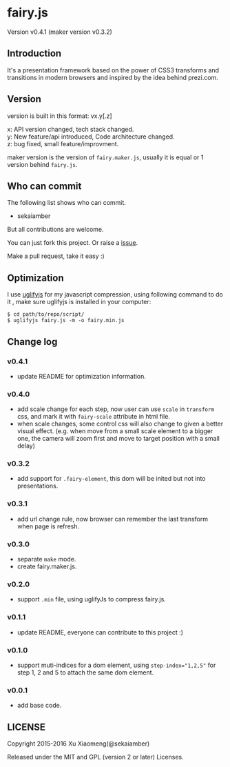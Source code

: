 # fairy.js

Version v0.4.1 (maker version v0.3.2)

## Introduction

It's a presentation framework based on the power of CSS3 transforms and transitions in modern browsers and inspired by the idea behind prezi.com.

## Version

version is built in this format: vx.y[.z]  
  
x: API version changed, tech stack changed.  
y: New feature/api introduced, Code architecture changed.  
z: bug fixed, small feature/improvment.

maker version is the version of `fairy.maker.js`, usually it is equal or 1 version behind `fairy.js`.

## Who can commit

The following list shows who can commit.

* sekaiamber

But all contributions are welcome.

You can just fork this project. Or raise a [issue](https://github.com/sekaiamber/fairy.js/issues).

Make a pull request, take it easy :)

## Optimization

I use [uglifyjs](https://github.com/mishoo/UglifyJS2) for my javascript compression, using following command to do it , make sure uglifyjs is installed in your computer:

```shell
$ cd path/to/repo/script/
$ uglifyjs fairy.js -m -o fairy.min.js
```

## Change log

### v0.4.1

* update README for optimization information.

### v0.4.0

* add scale change for each step, now user can use `scale` in `transform` css, and mark it with `fairy-scale` attribute in html file.
* when scale changes, some control css will also change to given a better visual effect. (e.g. when move from a small scale element to a bigger one, the camera will zoom first and move to target position with a small delay)

### v0.3.2

* add support for `.fairy-element`, this dom will be inited but not into presentations.

### v0.3.1

* add url change rule, now browser can remember the last transform when page is refresh.

### v0.3.0

* separate `make` mode.
* create fairy.maker.js.

### v0.2.0

* support `.min` file, using uglifyJs to compress fairy.js.

### v0.1.1

* update README, everyone can contribute to this project :)

### v0.1.0

* support muti-indices for a dom element, using `step-index="1,2,5"` for step 1, 2 and 5 to attach the same dom element.

### v0.0.1

* add base code.

## LICENSE

Copyright 2015-2016 Xu Xiaomeng(@sekaiamber)

Released under the MIT and GPL (version 2 or later) Licenses.
